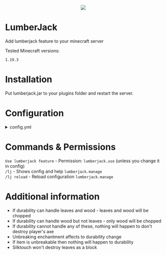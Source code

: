 <p align="center">
    <img src="https://media.discordapp.net/attachments/816647374239694849/1090391345010581595/picturetopeople.png">
</p>

# LumberJack

<p>Add lumberjack feature to your minecraft server</p>
<p>Tested Minecraft versions:</p>

`1.19.3`

# Installation

Put lumberjack.jar to your plugins folder and restart the server.

# Configuration

<details><summary>config.yml</summary>

<br>

`maxTreeHeight` - Defines max tree height. To this level always would be checked if there's leaves or wood. Default: `20`<br><br>
`woodDestroyInterval` - In ticks. This is for animation, if set to 2 then one wood block will be destroyed every 2 ticks. Default: `2`<br><br>
`leavesDestroyInterval` - In ticks. This is for animation, if set to 2 then one leaves block will be destroyed every 2 ticks. Default: `2`<br><br>
`woodRange` - Defines range from source block to every sides to check for wood. Default: `2`<br><br>
`leavesRange` - Defines range from source block to every sides to check for leaves. Default: `2`<br><br>
`requiredLeaves` - How many leaves must be found to chop this structure like lumberjack (it's protection against mistake house destroying). Default: `15`<br><br>
`leavesReduction` - By default in minecraft, if you destroy 1 leaves block it will remove 1 from item's durability. Lumberjack feature can destroy all leaves from tree, but if you don't want to destroy your axe so much you can set value to higher numbers. If this number is 18, then every 18 blocks 1 durability will be removed form axe. Default: `18`<br><br>
`permission` - Permission to use lumberjack feature. You must restart server to apply it (it doesn't updating on /lj reload). Default: `lumberjack.use`<br><br>
`axes` - YAML list of items, which can be used in lumberjack feature.<br>

</details>

# Commands & Permissions

`Use lumberjack feature` - Permission: `lumberjack.use` (unless you change it in config)<br>
`/lj` - Shows config and help `lumberjack.manage`<br>
`/lj reload` - Reload configuration `lumberjack.manage`<br>

# Additional information

- If durability can handle leaves and wood - leaves and wood will be chopped<br>
- If durability can handle wood but not leaves - only wood will be chopped<br>
- If durability cannot handle any of these, nothing will happen to don't destroy player's axe<br>
- Unbreaking enchantment affects to durability change<br>
- If item is unbreakable then nothing will happen to durability<br>
- Silktouch won't destroy leaves as a block<br>